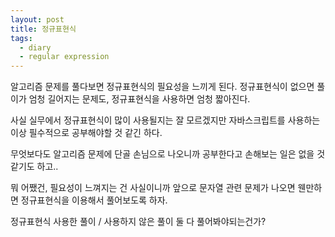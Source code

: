 ```yaml
---
layout: post
title: 정규표현식
tags:
  - diary
  - regular expression
---
```

알고리즘 문제를 풀다보면 정규표현식의 필요성을 느끼게 된다.
정규표현식이 없으면 풀이가 엄청 길어지는 문제도, 
정규표현식을 사용하면 엄청 짧아진다.

사실 실무에서 정규표현식이 많이 사용될지는 잘 모르겠지만
자바스크립트를 사용하는 이상 필수적으로 공부해야할 것 같긴 하다.

무엇보다도 알고리즘 문제에 단골 손님으로 나오니까
공부한다고 손해보는 일은 없을 것 같기도 하고..

뭐 어쨌건, 필요성이 느껴지는 건 사실이니까
앞으로 문자열 관련 문제가 나오면
웬만하면 정규표현식을 이용해서 풀어보도록 하자.

정규표현식 사용한 풀이 / 사용하지 않은 풀이
둘 다 풀어봐야되는건가?